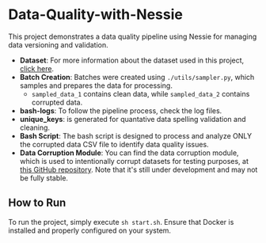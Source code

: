 # Data-Quality-with-Nessie

This project demonstrates a data quality pipeline using Nessie for managing data versioning and validation.

- **Dataset**: For more information about the dataset used in this project, [click here](https://www.kaggle.com/datasets/arpit2712/amazonsalesreport?resource=download).
- **Batch Creation**: Batches were created using `./utils/sampler.py`, which samples and prepares the data for processing.
  - `sampled_data_1` contains clean data, while `sampled_data_2` contains corrupted data.
- **bash-logs**: To follow the pipeline process, check the log files.
- **unique_keys**: is generated for quantative data spelling validation and cleaning. 
- **Bash Script**: The bash script is designed to process and analyze ONLY the corrupted data CSV file to identify data quality issues.
- **Data Corruption Module**: You can find the data corruption module, which is used to intentionally corrupt datasets for testing purposes, at [this GitHub repository](https://github.com/ahmadMuhammadGd/Pandas-Data-Frame-Corrupter-For-Data-Pipeline-Tests). Note that it's still under development and may not be fully stable.

## How to Run

To run the project, simply execute `sh start.sh`. Ensure that Docker is installed and properly configured on your system.
